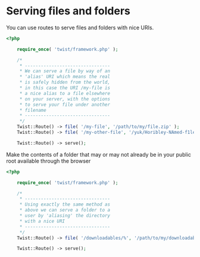 # Serving files and folders

You can use routes to serve files and folders with nice URIs.

```php
<?php

    require_once( 'twist/framework.php' );

    /*
     * --------------------------------
     * We can serve a file by way of an
     * 'alias' URI which means the real
     * is safely hidden from the world,
     * in this case the URI /my-file is
     * a nice alias to a file elsewhere
     * on your server, with the options
     * to serve your file under another
     * filename
     * --------------------------------
     */
    Twist::Route() -> file( '/my-file', '/path/to/my/file.zip' );
    Twist::Route() -> file( '/my-other-file', '/yuk/Horibley-NAmed-f1le!_2015_09_24.tar', 'nice-filename.zip' );

    Twist::Route() -> serve();
```

Make the contents of a folder that may or may not already be in your public root available through the browser

```php
<?php

    require_once( 'twist/framework.php' );

    /*
     * --------------------------------
     * Using exactly the same method as
     * above we can serve a folder to a
     * user by 'aliasing' the directory
     * with a nice URI
     * --------------------------------
     */
    Twist::Route() -> file( '/downloadables/%', '/path/to/my/downloadables/folder' );

    Twist::Route() -> serve();
```
